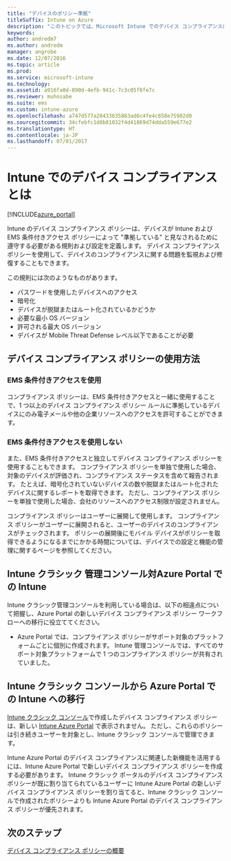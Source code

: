 ```yaml
---
title: "デバイスのポリシー準拠"
titleSuffix: Intune on Azure
description: "このトピックでは、Microsoft Intune でのデバイス コンプライアンスについて説明します\""
keywords: 
author: andredm7
ms.author: andredm
manager: angrobe
ms.date: 12/07/2016
ms.topic: article
ms.prod: 
ms.service: microsoft-intune
ms.technology: 
ms.assetid: a916fa0d-890d-4efb-941c-7c3c05f8fe7c
ms.reviewer: muhosabe
ms.suite: ems
ms.custom: intune-azure
ms.openlocfilehash: a747d577a28433635883ad6c4fe4c858e75902d0
ms.sourcegitcommit: 34cfebfc1d8b81032f4d41869d74dda559e677e2
ms.translationtype: HT
ms.contentlocale: ja-JP
ms.lasthandoff: 07/01/2017
---
```

# <a name="what-is-device-compliance-in-intune"></a>Intune でのデバイス コンプライアンスとは

[!INCLUDE[azure_portal](./includes/azure_portal.md)]

Intune のデバイス コンプライアンス ポリシーは、デバイスが Intune および EMS 条件付きアクセス ポリシーによって "準拠している" と見なされるために遵守する必要がある規則および設定を定義します。 デバイス コンプライアンス ポリシーを使用して、デバイスのコンプライアンスに関する問題を監視および修復することもできます。 

この規則には次のようなものがあります。

- パスワードを使用したデバイスへのアクセス
- 暗号化
- デバイスが脱獄またはルート化されているかどうか
- 必要な最小 OS バージョン
- 許可される最大 OS バージョン
- デバイスが Mobile Threat Defense レベル以下であることが必要

<!---##  Concepts
Following are some terms and concepts that are useful to understanding how to use compliance policies.

### Device compliance requirements
Compliance requirements are essentially rules like requiring a device PIN or encryption that you can specify as required or not required for a compliance policy.

### Actions for noncompliance

You can specify what needs to happen when a device is determined as noncompliant. This can be a sequence of actions during a specific time.
When you specify these actions, Intune will automatically initiate them in the sequence you specify. See the following example of a sequence of
actions for a device that continues to be in the noncompliant status for
a week:

-   When the device is first determined to be non-compliant, an email with noncompliant notification is sent to the user.

-   3 days after initial noncompliance state, a follow up reminder is sent to the user.

-   5 days after initial noncompliance state, a final reminder with a notification that access to company resources will be blocked on the device in 2 days if the compliance issues are not remediated is sent to the user.

-   7 days after initial noncompliance state, access to company resources is blocked. This requires that you have conditional access policy that specifies that access from noncompliant devices should    be blocked for services such as Exchange and SharePoint.

### Grace Period

This is the time between when a device is first determined as
noncompliant to when access to company resources on that device is blocked. This time allows for time that the user has to resolve
compliance issues on the device. You can also use this time to create your action sequences to send notifications to the user before their access is blocked.

Remember that you need to implement conditional access policies in addition to compliance policies in order for access to company resources to be blocked.--->

##  <a name="how-should-i-use-a-device-compliance-policy"></a>デバイス コンプライアンス ポリシーの使用方法

### <a name="using-ems-conditional-access"></a>EMS 条件付きアクセスを使用
コンプライアンス ポリシーは、EMS 条件付きアクセスと一緒に使用することで、1 つ以上のデバイス コンプライアンス ポリシー ルールに準拠しているデバイスにのみ電子メールや他の企業リソースへのアクセスを許可することができます。

### <a name="not-using-ems-conditional-access"></a>EMS 条件付きアクセスを使用しない
また、EMS 条件付きアクセスと独立してデバイス コンプライアンス ポリシーを使用することもできます。
コンプライアンス ポリシーを単独で使用した場合、対象のデバイスが評価され、コンプライアンス ステータスを含めて報告されます。 たとえば、暗号化されていないデバイスの数や脱獄またはルート化されたデバイスに関するレポートを取得できます。 ただし、コンプライアンス ポリシーを単独で使用した場合、会社のリソースへのアクセス制限が設定されません。

コンプライアンス ポリシーはユーザーに展開して使用します。 コンプライアンス ポリシーがユーザーに展開されると、ユーザーのデバイスのコンプライアンスがチェックされます。 ポリシーの展開後にモバイル デバイスがポリシーを取得できるようになるまでにかかる時間については、デバイスでの設定と機能の管理に関するページを参照してください。

##  <a name="intune-classic-admin-console-vs-intune-on-the-azure-portal"></a>Intune クラシック 管理コンソール対Azure Portal での Intune

Intune クラシック管理コンソールを利用している場合は、以下の相違点について把握し、Azure Portal の新しいデバイス コンプライアンス ポリシー ワークフローへの移行に役立ててください。

-   Azure Portal では、コンプライアンス ポリシーがサポート対象のプラットフォームごとに個別に作成されます。 Intune 管理コンソールでは、すべてのサポート対象プラットフォームで 1 つのコンプライアンス ポリシーが共有されていました。

<!--- -   In the Azure portal, you have the ability to specify actions and notifications that are intiated when a device is determined to be noncompliant. This ability does not exist in the Intune admin console.

-   In the Azure portal, you can set a grace period to allow time for the end-user to get their device back to compliance status before they completely lose the ability to get company data on their device. This is not available in the Intune admin console.--->

##  <a name="migration-from-intune-classic-console-to-intune-on-the-azure-portal"></a>Intune クラシック コンソールから Azure Portal での Intune への移行

[Intune クラシック コンソール](https://manage.microsoft.com)で作成したデバイス コンプライアンス ポリシーは、新しい [Intune Azure Portal](https://portal.azure.com) で表示されません。 ただし、これらのポリシーは引き続きユーザーを対象とし、Intune クラシック コンソールで管理できます。

Intune Azure Portal のデバイス コンプライアンスに関連した新機能を活用するには、Intune Azure Portal で新しいデバイス コンプライアンス ポリシーを作成する必要があります。 Intune クラシック ポータルのデバイス コンプライアンス ポリシーが既に割り当てられているユーザーに Intune Azure Portal の新しいデバイス コンプライアンス ポリシーを割り当てると、Intune クラシック コンソールで作成されたポリシーよりも Intune Azure Portal のデバイス コンプライアンス ポリシーが優先されます。

##  <a name="next-steps"></a>次のステップ

[デバイス コンプライアンス ポリシーの概要](device-compliance-get-started.md)


<!---### See also

Conditional access--->
